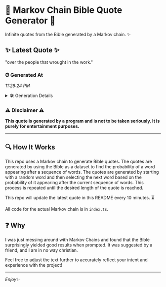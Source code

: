 # 📖 Markov Chain Bible Quote Generator 📖

Infinite quotes from the Bible generated by a Markov chain. ✨

## ✨ Latest Quote ✨
"over the people that wrought in the work."

### ⏰ Generated At
*11:28:24 PM*

<details>
    <summary>🛠️ Generation Details</summary>
    <p>
        <strong>🌱 Seed:</strong> over<br>
        <strong>🔄 Iterations:</strong> 7<br>
        <strong>📜 Context History:</strong><br>[ over ]: the<br>[ over, the ]: people<br>[ over, the, people ]: that<br>[ over, the, people, that ]: wrought<br>[ over, the, people, that, wrought ]: in<br>[ over, the, people, that, wrought, in ]: the<br>[ the, people, that, wrought, in, the ]: work.<br>
    </p>
</details>

### ⚠️ Disclaimer ⚠️
**This quote is generated by a program and is not to be taken seriously. It is purely for entertainment purposes.**

---

## 🔍 How It Works

This repo uses a Markov chain to generate Bible quotes. The quotes are generated by using the Bible as a dataset to find the probability of a word appearing after a sequence of words. The quotes are generated by starting with a random word and then selecting the next word based on the probability of it appearing after the current sequence of words. This process is repeated until the desired length of the quote is reached.

This repo will update the latest quote in this README every 10 minutes. ⏳

All code for the actual Markov chain is in `index.ts`.

## ❓ Why

I was just messing around with Markov Chains and found that the Bible surprisingly yielded good results when prompted. 
It was suggested by a friend, and I am in no way christian.

Feel free to adjust the text further to accurately reflect your intent and experience with the project!

---

*Enjoy*✨
